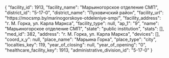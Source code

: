 {
    "facility_id": 1913,
    "facility_name": "Марьиногорское отделение СМП",
    "district_id": "5-17-0",
    "district_name": "Пуховичский район",
    "facility_url": "https:\/\/mocsmp.by\/marinogorskoye-otdeleniye-smp\/",
    "facility_address": "г. М. Горка, ул. Карла Маркса",
    "facility_type": null,
    "ap_1": "9",
    "name": "Марьиногорское отделение СМП",
    "state": "public institution",
    "stats": [],
    "med_id": 382,
    "address": "г. М. Горка, ул. Карла Маркса",
    "devices": [],
    "coord_x_y": null,
    "place_name": "Марьина Горка",
    "place_type": "city",
    "localties_key": 119,
    "year_of_closing": null,
    "year_of_opening": "0",
    "healthcare_facility_key": 1913,
    "administrative_division_id": "5-17-0"
}
